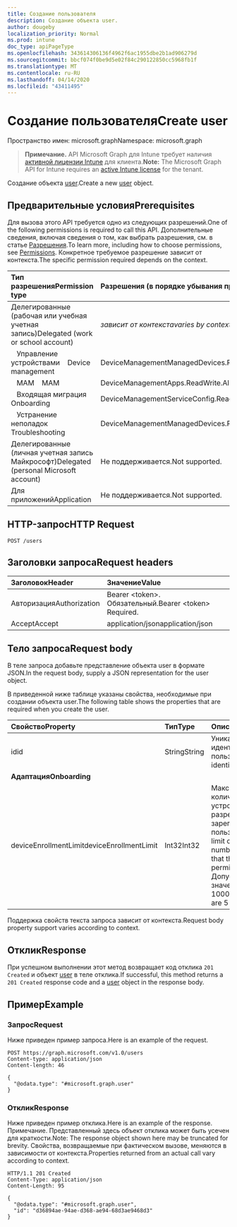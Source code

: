 ```yaml
---
title: Создание пользователя
description: Создание объекта user.
author: dougeby
localization_priority: Normal
ms.prod: intune
doc_type: apiPageType
ms.openlocfilehash: 343614306136f4962f6ac1955dbe2b1ad906279d
ms.sourcegitcommit: bbcf074f0be9d5e02f84c290122850cc5968fb1f
ms.translationtype: MT
ms.contentlocale: ru-RU
ms.lasthandoff: 04/14/2020
ms.locfileid: "43411495"
---
```

# <a name="create-user"></a><span data-ttu-id="16b08-103">Создание пользователя</span><span class="sxs-lookup"><span data-stu-id="16b08-103">Create user</span></span>

<span data-ttu-id="16b08-104">Пространство имен: microsoft.graph</span><span class="sxs-lookup"><span data-stu-id="16b08-104">Namespace: microsoft.graph</span></span>

> <span data-ttu-id="16b08-105">**Примечание.** API Microsoft Graph для Intune требует наличия [активной лицензии Intune](https://go.microsoft.com/fwlink/?linkid=839381) для клиента.</span><span class="sxs-lookup"><span data-stu-id="16b08-105">**Note:** The Microsoft Graph API for Intune requires an [active Intune license](https://go.microsoft.com/fwlink/?linkid=839381) for the tenant.</span></span>

<span data-ttu-id="16b08-106">Создание объекта [user](../resources/intune-shared-user.md).</span><span class="sxs-lookup"><span data-stu-id="16b08-106">Create a new [user](../resources/intune-shared-user.md) object.</span></span>

## <a name="prerequisites"></a><span data-ttu-id="16b08-107">Предварительные условия</span><span class="sxs-lookup"><span data-stu-id="16b08-107">Prerequisites</span></span>
<span data-ttu-id="16b08-108">Для вызова этого API требуется одно из следующих разрешений.</span><span class="sxs-lookup"><span data-stu-id="16b08-108">One of the following permissions is required to call this API.</span></span> <span data-ttu-id="16b08-109">Дополнительные сведения, включая сведения о том, как выбрать разрешения, см. в статье [Разрешения](/graph/permissions-reference).</span><span class="sxs-lookup"><span data-stu-id="16b08-109">To learn more, including how to choose permissions, see [Permissions](/graph/permissions-reference).</span></span>  <span data-ttu-id="16b08-110">Конкретное требуемое разрешение зависит от контекста.</span><span class="sxs-lookup"><span data-stu-id="16b08-110">The specific permission required depends on the context.</span></span>

|<span data-ttu-id="16b08-111">Тип разрешения</span><span class="sxs-lookup"><span data-stu-id="16b08-111">Permission type</span></span>|<span data-ttu-id="16b08-112">Разрешения (в порядке убывания привилегий)</span><span class="sxs-lookup"><span data-stu-id="16b08-112">Permissions (from most to least privileged)</span></span>|
|:---|:---|
|<span data-ttu-id="16b08-113">Делегированные (рабочая или учебная учетная запись)</span><span class="sxs-lookup"><span data-stu-id="16b08-113">Delegated (work or school account)</span></span>| <span data-ttu-id="16b08-114">_зависит от контекста_</span><span class="sxs-lookup"><span data-stu-id="16b08-114">_varies by context_</span></span> |
| <span data-ttu-id="16b08-115">&nbsp;&nbsp; Управление устройствами</span><span class="sxs-lookup"><span data-stu-id="16b08-115">&nbsp; &nbsp; Device management</span></span> | <span data-ttu-id="16b08-116">DeviceManagementManagedDevices.ReadWrite.All</span><span class="sxs-lookup"><span data-stu-id="16b08-116">DeviceManagementManagedDevices.ReadWrite.All</span></span> |
| <span data-ttu-id="16b08-117">&nbsp;&nbsp; MAM</span><span class="sxs-lookup"><span data-stu-id="16b08-117">&nbsp; &nbsp; MAM</span></span> | <span data-ttu-id="16b08-118">DeviceManagementApps.ReadWrite.All</span><span class="sxs-lookup"><span data-stu-id="16b08-118">DeviceManagementApps.ReadWrite.All</span></span> |
| <span data-ttu-id="16b08-119">&nbsp;&nbsp; Входящая миграция</span><span class="sxs-lookup"><span data-stu-id="16b08-119">&nbsp; &nbsp; Onboarding</span></span> | <span data-ttu-id="16b08-120">DeviceManagementServiceConfig.ReadWrite.All</span><span class="sxs-lookup"><span data-stu-id="16b08-120">DeviceManagementServiceConfig.ReadWrite.All</span></span> |
| <span data-ttu-id="16b08-121">&nbsp;&nbsp; Устранение неполадок</span><span class="sxs-lookup"><span data-stu-id="16b08-121">&nbsp; &nbsp; Troubleshooting</span></span> | <span data-ttu-id="16b08-122">DeviceManagementManagedDevices.ReadWrite.All</span><span class="sxs-lookup"><span data-stu-id="16b08-122">DeviceManagementManagedDevices.ReadWrite.All</span></span> |
|<span data-ttu-id="16b08-123">Делегированные (личная учетная запись Майкрософт)</span><span class="sxs-lookup"><span data-stu-id="16b08-123">Delegated (personal Microsoft account)</span></span>|<span data-ttu-id="16b08-124">Не поддерживается.</span><span class="sxs-lookup"><span data-stu-id="16b08-124">Not supported.</span></span>|
|<span data-ttu-id="16b08-125">Для приложений</span><span class="sxs-lookup"><span data-stu-id="16b08-125">Application</span></span>|<span data-ttu-id="16b08-126">Не поддерживается.</span><span class="sxs-lookup"><span data-stu-id="16b08-126">Not supported.</span></span>|

## <a name="http-request"></a><span data-ttu-id="16b08-127">HTTP-запрос</span><span class="sxs-lookup"><span data-stu-id="16b08-127">HTTP Request</span></span>
<!-- {
  "blockType": "ignored"
}
-->
``` http
POST /users
```

## <a name="request-headers"></a><span data-ttu-id="16b08-128">Заголовки запроса</span><span class="sxs-lookup"><span data-stu-id="16b08-128">Request headers</span></span>
|<span data-ttu-id="16b08-129">Заголовок</span><span class="sxs-lookup"><span data-stu-id="16b08-129">Header</span></span>|<span data-ttu-id="16b08-130">Значение</span><span class="sxs-lookup"><span data-stu-id="16b08-130">Value</span></span>|
|:---|:---|
|<span data-ttu-id="16b08-131">Авторизация</span><span class="sxs-lookup"><span data-stu-id="16b08-131">Authorization</span></span>|<span data-ttu-id="16b08-132">Bearer &lt;token&gt;. Обязательный.</span><span class="sxs-lookup"><span data-stu-id="16b08-132">Bearer &lt;token&gt; Required.</span></span>|
|<span data-ttu-id="16b08-133">Accept</span><span class="sxs-lookup"><span data-stu-id="16b08-133">Accept</span></span>|<span data-ttu-id="16b08-134">application/json</span><span class="sxs-lookup"><span data-stu-id="16b08-134">application/json</span></span>|

## <a name="request-body"></a><span data-ttu-id="16b08-135">Тело запроса</span><span class="sxs-lookup"><span data-stu-id="16b08-135">Request body</span></span>
<span data-ttu-id="16b08-136">В теле запроса добавьте представление объекта user в формате JSON.</span><span class="sxs-lookup"><span data-stu-id="16b08-136">In the request body, supply a JSON representation for the user object.</span></span>

<span data-ttu-id="16b08-137">В приведенной ниже таблице указаны свойства, необходимые при создании объекта user.</span><span class="sxs-lookup"><span data-stu-id="16b08-137">The following table shows the properties that are required when you create the user.</span></span>

|<span data-ttu-id="16b08-138">Свойство</span><span class="sxs-lookup"><span data-stu-id="16b08-138">Property</span></span>|<span data-ttu-id="16b08-139">Тип</span><span class="sxs-lookup"><span data-stu-id="16b08-139">Type</span></span>|<span data-ttu-id="16b08-140">Описание</span><span class="sxs-lookup"><span data-stu-id="16b08-140">Description</span></span>|
|:---|:---|:---|
|<span data-ttu-id="16b08-141">id</span><span class="sxs-lookup"><span data-stu-id="16b08-141">id</span></span>|<span data-ttu-id="16b08-142">String</span><span class="sxs-lookup"><span data-stu-id="16b08-142">String</span></span>|<span data-ttu-id="16b08-143">Уникальный идентификатор пользователя.</span><span class="sxs-lookup"><span data-stu-id="16b08-143">Unique identifier of the user.</span></span>|
|<span data-ttu-id="16b08-144">**Адаптация**</span><span class="sxs-lookup"><span data-stu-id="16b08-144">**Onboarding**</span></span>|
|<span data-ttu-id="16b08-145">deviceEnrollmentLimit</span><span class="sxs-lookup"><span data-stu-id="16b08-145">deviceEnrollmentLimit</span></span>|<span data-ttu-id="16b08-146">Int32</span><span class="sxs-lookup"><span data-stu-id="16b08-146">Int32</span></span>|<span data-ttu-id="16b08-147">Максимальное количество устройств, которые разрешено зарегистрировать пользователю.</span><span class="sxs-lookup"><span data-stu-id="16b08-147">The limit on the maximum number of devices that the user is permitted to enroll.</span></span> <span data-ttu-id="16b08-148">Допустимые значения: 5 или 1000.</span><span class="sxs-lookup"><span data-stu-id="16b08-148">Allowed values are 5 or 1000.</span></span>|

<span data-ttu-id="16b08-149">Поддержка свойств текста запроса зависит от контекста.</span><span class="sxs-lookup"><span data-stu-id="16b08-149">Request body property support varies according to context.</span></span>

## <a name="response"></a><span data-ttu-id="16b08-150">Отклик</span><span class="sxs-lookup"><span data-stu-id="16b08-150">Response</span></span>
<span data-ttu-id="16b08-151">При успешном выполнении этот метод возвращает код отклика `201 Created` и объект [user](../resources/intune-shared-user.md) в теле отклика.</span><span class="sxs-lookup"><span data-stu-id="16b08-151">If successful, this method returns a `201 Created` response code and a [user](../resources/intune-shared-user.md) object in the response body.</span></span>

## <a name="example"></a><span data-ttu-id="16b08-152">Пример</span><span class="sxs-lookup"><span data-stu-id="16b08-152">Example</span></span>

### <a name="request"></a><span data-ttu-id="16b08-153">Запрос</span><span class="sxs-lookup"><span data-stu-id="16b08-153">Request</span></span>
<span data-ttu-id="16b08-154">Ниже приведен пример запроса.</span><span class="sxs-lookup"><span data-stu-id="16b08-154">Here is an example of the request.</span></span>

``` http
POST https://graph.microsoft.com/v1.0/users
Content-type: application/json
Content-length: 46

{
  "@odata.type": "#microsoft.graph.user"
}
```

### <a name="response"></a><span data-ttu-id="16b08-155">Отклик</span><span class="sxs-lookup"><span data-stu-id="16b08-155">Response</span></span>
<span data-ttu-id="16b08-156">Ниже приведен пример отклика.</span><span class="sxs-lookup"><span data-stu-id="16b08-156">Here is an example of the response.</span></span> <span data-ttu-id="16b08-157">Примечание. Представленный здесь объект отклика может быть усечен для краткости.</span><span class="sxs-lookup"><span data-stu-id="16b08-157">Note: The response object shown here may be truncated for brevity.</span></span> <span data-ttu-id="16b08-158">Свойства, возвращаемые при фактическом вызове, меняются в зависимости от контекста.</span><span class="sxs-lookup"><span data-stu-id="16b08-158">Properties returned from an actual call vary according to context.</span></span>

``` http
HTTP/1.1 201 Created
Content-Type: application/json
Content-Length: 95

{
  "@odata.type": "#microsoft.graph.user",
  "id": "d36894ae-94ae-d368-ae94-68d3ae9468d3"
}
```






